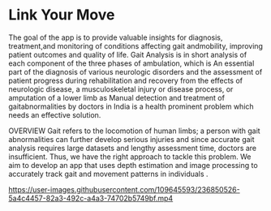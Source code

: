 # Link Your Move

The goal of the app is to provide valuable insights for diagnosis, treatment,and monitoring of conditions affecting gait andmobility, improving patient outcomes and quality of life. Gait Analysis is in short analysis of each component of the three phases of ambulation, which is An essential part of the diagnosis of various neurologic disorders and the assessment of patient progress during rehabilitation and recovery from the effects of neurologic disease, a musculoskeletal injury or disease process, or amputation of a lower limb as Manual detection and treatment of gaitabnormalities by doctors in India is a health prominent problem which needs an effective solution.

OVERVIEW
Gait refers to the locomotion of human limbs; a person with gait abnormalities can further develop serious injuries and since accurate gait analysis requires large datasets and lengthy assessment time, doctors are insufficient. Thus, we have the right approach to tackle this problem. We aim to develop an app that uses depth estimation and image processing to accurately track gait and movement patterns in individuals .






https://user-images.githubusercontent.com/109645593/236850526-5a4c4457-82a3-492c-a4a3-74702b5749bf.mp4



